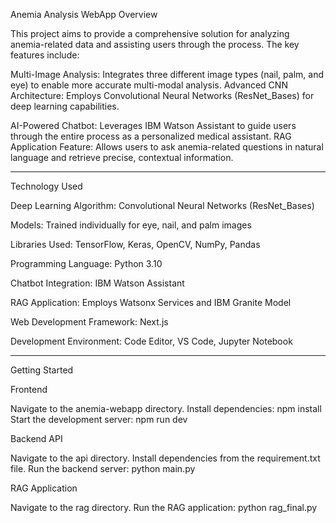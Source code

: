 Anemia Analysis WebApp Overview

This project aims to provide a comprehensive solution for analyzing anemia-related data and assisting users through the process. The key features include:

MuIti-Image Analysis: Integrates three different image types (nail, palm, and eye) to enable more accurate multi-modal analysis.
Advanced CNN Architecture: Employs Convolutional Neural Networks (ResNet_Bases) for deep learning capabilities.

AI-Powered Chatbot: Leverages IBM Watson Assistant to guide users through the entire process as a personalized medical assistant.
RAG Application Feature: Allows users to ask anemia-related questions in natural language and retrieve precise, contextual information.

-----------------------------------------------------------------------

Technology Used

Deep Learning Algorithm: Convolutional Neural Networks (ResNet_Bases)

Models: Trained individually for eye, nail, and palm images

Libraries Used: TensorFlow, Keras, OpenCV, NumPy, Pandas

Programming Language: Python 3.10

Chatbot Integration: IBM Watson Assistant

RAG Application: Employs Watsonx Services and IBM Granite Model

Web Development Framework: Next.js

Development Environment: Code Editor, VS Code, Jupyter Notebook

---------------------------------------------------------------------------------

Getting Started 

Frontend

Navigate to the anemia-webapp directory.
Install dependencies: npm install
Start the development server: npm run dev

Backend API

Navigate to the api directory.
Install dependencies from the requirement.txt file.
Run the backend server: python main.py

RAG Application

Navigate to the rag directory.
Run the RAG application: python rag_final.py


